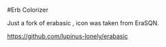#Erb Colorizer

Just a fork of erabasic , icon was taken from EraSQN.

https://github.com/lupinus-lonely/erabasic
